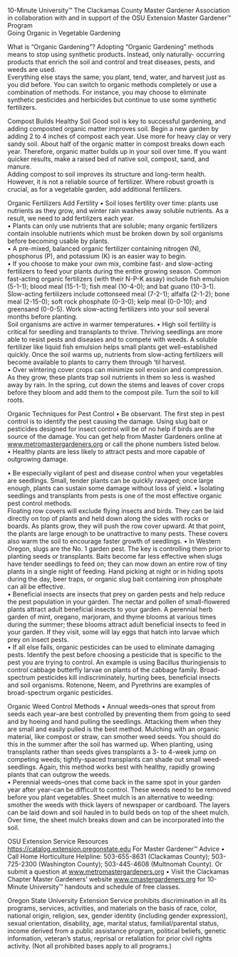 

10-Minute University™ 
The Clackamas County Master Gardener Association in collaboration with and in support of 
the OSU Extension Master Gardener™ Program   
Going Organic in Vegetable Gardening  
 
What is “Organic Gardening”? 
Adopting “Organic Gardening” methods means to stop using synthetic products.  Instead, only naturally-
occurring products that enrich the soil and control and treat diseases, pests, and weeds are used.  
Everything else stays the same; you plant, tend, water, and harvest just as you did before.  You can switch to 
organic methods completely or use a combination of methods.  For instance, you may choose to eliminate 
synthetic pesticides and herbicides but continue to use some synthetic fertilizers. 
 
Compost Builds Healthy Soil 
Good soil is key to successful gardening, and adding composted organic matter improves soil.  Begin a new 
garden by adding 2 to 4 inches of compost each year.  Use more for heavy clay or very sandy soil.  About half 
of the organic matter in compost breaks down each year.  Therefore, organic matter builds up in your soil over 
time.  If you want quicker results, make a raised bed of native soil, compost, sand, and manure.   
Adding compost to soil improves its structure and long-term health.  However, it is not a reliable source of 
fertilizer.  Where robust growth is crucial, as for a vegetable garden, add additional fertilizers. 
 
Organic Fertilizers Add Fertility 
• Soil loses fertility over time: plants use nutrients as they grow, and winter rain washes away soluble 
nutrients.  As a result, we need to add fertilizers each year.   
• Plants can only use nutrients that are soluble; many organic fertilizers contain insoluble nutrients which 
must be broken down by soil organisms before becoming usable by plants.   
• A pre-mixed, balanced organic fertilizer containing nitrogen (N), phosphorus (P), and potassium (K) is an 
easier way to begin.  
• If you choose to make your own mix, combine fast- and slow-acting fertilizers to feed your plants during 
the entire growing season.  Common fast-acting organic fertilizers (with their N-P-K assay) include fish 
emulsion (5-1-1); blood meal (15-1-1); fish meal (10-4-0); and bat guano (10-3-1).  Slow-acting fertilizers 
include cottonseed meal (7-2-1); alfalfa (2-1-2); bone meal (2-15-0); soft rock phosphate (0-3-0); kelp meal 
(0-0-10); and greensand (0-0-5).  Work slow-acting fertilizers into your soil several months before planting.  
Soil organisms are active in warmer temperatures. 
• High soil fertility is critical for seedling and transplants to thrive.  Thriving seedlings are more able to resist 
pests and diseases and to compete with weeds.  A soluble fertilizer like liquid fish emulsion helps small 
plants get well-established quickly.  Once the soil warms up, nutrients from slow-acting fertilizers will 
become available to plants to carry them through ‘til harvest.   
• Over wintering cover crops can minimize soil erosion and compression.  As they grow, these plants trap 
soil nutrients in them so less is washed away by rain.  In the spring, cut down the stems and leaves of cover 
crops before they bloom and add them to the compost pile.  Turn the soil to kill roots.  
 
Organic Techniques for Pest Control 
• Be observant.  The first step in pest control is to identify the pest causing the damage.  Using slug bait or 
pesticides designed for insect control will be of no help if birds are the source of the damage.  You can get 
help from Master Gardeners online at www.metromastergardeners.org or call the phone numbers listed 
below.   
• Healthy plants are less likely to attract pests and more capable of outgrowing damage.   
 

• Be especially vigilant of pest and disease control when your vegetables are seedlings.  Small, tender plants 
can be quickly ravaged; once large enough, plants can sustain some damage without loss of yield. 
• Isolating seedlings and transplants from pests is one of the most effective organic pest control methods.  
Floating row covers will exclude flying insects and birds.  They can be laid directly on top of plants and held 
down along the sides with rocks or boards.  As plants grow, they will push the row cover upward.  At that 
point, the plants are large enough to be unattractive to many pests.  These covers also warm the soil to 
encourage faster growth of seedlings. 
• In Western Oregon, slugs are the No. 1 garden pest.  The key is controlling them prior to planting seeds or 
transplants.  Baits become far less effective when slugs have tender seedlings to feed on; they can mow 
down an entire row of tiny plants in a single night of feeding.  Hand picking at night or in hiding spots 
during the day, beer traps, or organic slug bait containing iron phosphate can all be effective.   
• Beneficial insects are insects that prey on garden pests and help reduce the pest population in your 
garden.  The nectar and pollen of small-flowered plants attract adult beneficial insects to your garden.  A 
perennial herb garden of mint, oregano, marjoram, and thyme blooms at various times during the 
summer; these blooms attract adult beneficial insects to feed in your garden.  If they visit, some will lay 
eggs that hatch into larvae which prey on insect pests.   
• If all else fails, organic pesticides can be used to eliminate damaging pests.  Identify the pest before 
choosing a pesticide that is specific to the pest you are trying to control.  An example is using Bacillus 
thuringiensis to control cabbage butterfly larvae on plants of the cabbage family.  Broad-spectrum 
pesticides kill indiscriminately, hurting bees, beneficial insects and soil organisms.  Rotenone, Neem, and 
Pyrethrins are examples of broad-spectrum organic pesticides. 
 
Organic Weed Control Methods 
• Annual weeds–ones that sprout from seeds each year–are best controlled by preventing them from going 
to seed and by hoeing and hand pulling the seedlings.  Attacking them when they are small and easily 
pulled is the best method.  Mulching with an organic material, like compost or straw, can smother weed 
seeds.  You should do this in the summer after the soil has warmed up.  When planting, using transplants 
rather than seeds gives transplants a 3- to 4-week jump on competing weeds; tightly-spaced transplants 
can shade out small weed-seedlings.  Again, this method works best with healthy, rapidly growing plants 
that can outgrow the weeds.   
• Perennial weeds–ones that come back in the same spot in your garden year after year–can be difficult to 
control.  These weeds need to be removed before you plant vegetables.  Sheet mulch is an alternative to 
weeding:  smother the weeds with thick layers of newspaper or cardboard.  The layers can be laid down 
and soil hauled in to build beds on top of the sheet mulch.  Over time, the sheet mulch breaks down and 
can be incorporated into the soil.    
 
OSU Extension Service Resources https://catalog.extension.oregonstate.edu 
For Master Gardener™ Advice 
• Call Home Horticulture Helpline: 503-655-8631 (Clackamas County); 503-725-2300 (Washington County); 
503-445-4608 (Multnomah County).  Or submit a question at www.metromastergardeners.org 
• Visit the Clackamas Chapter Master Gardeners’ website www.cmastergardeners.org for 10-Minute 
University™ handouts and schedule of free classes. 
 
Oregon State University Extension Service prohibits discrimination in all its programs, services, activities, and materials 
on the basis of race, color, national origin, religion, sex, gender identity (including gender expression), sexual 
orientation, disability, age, marital status, familial/parental status, income derived from a public assistance program, 
political beliefs, genetic information, veteran’s status, reprisal or retaliation for prior civil rights activity. (Not all 
prohibited bases apply to all programs.) 
 